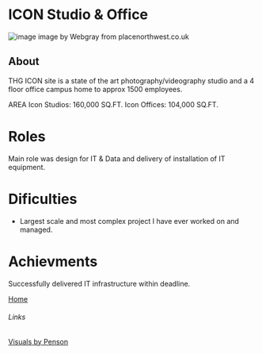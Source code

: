 # ICON Studio & Office


![image](https://www.placenorthwest.co.uk/wp-content/uploads/2019/06/THG-Icon-Manchester.jpg)
image by Webgray from placenorthwest.co.uk

## About

THG ICON site is a state of the art photography/videography studio and a 4 floor office campus home to approx 1500 employees.

AREA
Icon Studios: 160,000 SQ.FT. 
Icon Offices: 104,000 SQ.FT. 

# Roles

Main role was design for IT & Data and delivery of installation of IT equipment.

# Dificulties

- Largest scale and most complex project I have ever worked on and managed.

# Achievments

Successfully delivered IT infrastructure within deadline.

[Home](../index.md)

###### Links
[Visuals by Penson](https://penson.co/en/works/thg-icon-studios-offices)

